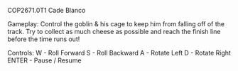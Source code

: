 COP2671.0T1 
Cade Blanco

Gameplay: 
Control the goblin & his cage to keep him from falling off of
the track. Try to collect as much cheese as possible and reach the
finish line before the time runs out!

Controls: 
W - Roll Forward 
S - Roll Backward 
A - Rotate Left 
D - Rotate Right 
ENTER - Pause / Resume
